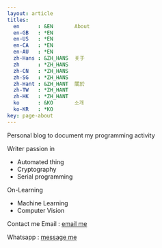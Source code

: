 ```yaml
---
layout: article
titles:
  en      : &EN       About
  en-GB   : *EN
  en-US   : *EN
  en-CA   : *EN
  en-AU   : *EN
  zh-Hans : &ZH_HANS  关于
  zh      : *ZH_HANS
  zh-CN   : *ZH_HANS
  zh-SG   : *ZH_HANS
  zh-Hant : &ZH_HANT  關於
  zh-TW   : *ZH_HANT
  zh-HK   : *ZH_HANT
  ko      : &KO       소개
  ko-KR   : *KO
key: page-about
---
```


Personal blog to document my programming activity

Writer passion in

* Automated thing
* Cryptography
* Serial programming

On-Learning

* Machine Learning
* Computer Vision

Contact me 
Email     : [email me](mailto:cahyamulyadi@outlook.com)

Whatsapp  : [message me](https://wa.me/6281288724734)

